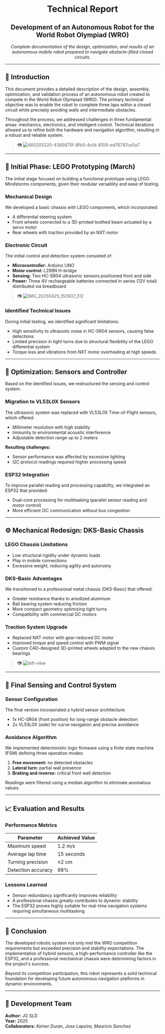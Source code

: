 <h1 align="center">Technical Report</h1>
<h2 align="center">Development of an Autonomous Robot for the World Robot Olympiad (WRO)</h2>

<p align="center"><i>Complete documentation of the design, optimization, and results of an autonomous mobile robot prepared to navigate obstacle-filled closed circuits.</i></p>

---

## 🧭 Introduction

This document provides a detailed description of the design, assembly, optimization, and validation process of an autonomous robot created to compete in the World Robot Olympiad (WRO). The primary technical objective was to enable the robot to complete three laps within a closed circuit while precisely avoiding walls and intermediate obstacles.

Throughout the process, we addressed challenges in three fundamental areas: mechanics, electronics, and intelligent control. Technical iterations allowed us to refine both the hardware and navigation algorithm, resulting in a robust and reliable system.

> 📷 ![460205220-4385875f-8fb5-4cfd-8109-ed76797ce5a7](https://github.com/user-attachments/assets/7eeb1662-5465-4cd8-8b95-888d35d6f3af)

---

## 🧪 Initial Phase: LEGO Prototyping (March)

The initial stage focused on building a functional prototype using LEGO Mindstorms components, given their modular versatility and ease of testing.

### Mechanical Design

We developed a basic chassis with LEGO components, which incorporated:
- A differential steering system
- Front wheels connected to a 3D-printed toothed beam actuated by a servo motor
- Rear wheels with traction provided by an NXT motor

### Electronic Circuit

The initial control and detection system consisted of:
- **Microcontroller:** Arduino UNO  
- **Motor control:** L298N H-bridge  
- **Sensing:** Two HC-SR04 ultrasonic sensors positioned front and side  
- **Power:** Three 4V rechargeable batteries connected in series (12V total) distributed via breadboard  

> 📷 ![IMG_20250425_150937_312](https://github.com/user-attachments/assets/b59a5c2e-5463-4042-b58e-b8d414681b3f)

### Identified Technical Issues

During initial testing, we identified significant limitations:
- High sensitivity to ultrasonic noise in HC-SR04 sensors, causing false detections
- Limited precision in tight turns due to structural flexibility of the LEGO differential system
- Torque loss and vibrations from NXT motor overheating at high speeds

---

## 🔧 Optimization: Sensors and Controller

Based on the identified issues, we restructured the sensing and control system.

### Migration to VL53L0X Sensors

The ultrasonic system was replaced with VL53L0X Time-of-Flight sensors, which offered:
- Millimeter resolution with high stability
- Immunity to environmental acoustic interference
- Adjustable detection range up to 2 meters

**Resulting challenges:**
- Sensor performance was affected by excessive lighting
- I2C protocol readings required higher processing speed

### ESP32 Integration

To improve parallel reading and processing capability, we integrated an ESP32 that provided:
- Dual-core processing for multitasking (parallel sensor reading and motor control)
- More efficient I2C communication without bus congestion

---

## ⚙️ Mechanical Redesign: DKS-Basic Chassis

### LEGO Chassis Limitations
- Low structural rigidity under dynamic loads
- Play in mobile connections
- Excessive weight, reducing agility and autonomy

### DKS-Basic Advantages

We transitioned to a professional metal chassis (DKS-Basic) that offered:
- Greater resistance thanks to anodized aluminum
- Ball bearing system reducing friction
- More compact geometry optimizing tight turns
- Compatibility with commercial DC motors

### Traction System Upgrade
- Replaced NXT motor with gear-reduced DC motor
- Improved torque and speed control with PWM signal
- Custom CAD-designed 3D-printed wheels adapted to the new chassis bearings

> 📷 ![left-view](https://github.com/user-attachments/assets/24d5cb4c-50c7-49b2-b633-ab05e7ddc39f)

---

## 🧠 Final Sensing and Control System

### Sensor Configuration

The final version incorporated a hybrid sensor architecture:
- 1x HC-SR04 (front position) for long-range obstacle detection
- 2x VL53L0X (side) for curve navigation and precise avoidance

### Avoidance Algorithm

We implemented deterministic logic firmware using a finite state machine (FSM) defining three operation modes:
1. **Free movement:** no detected obstacles
2. **Lateral turn:** partial wall presence
3. **Braking and reverse:** critical front wall detection

Readings were filtered using a median algorithm to eliminate anomalous values.

---

## 📈 Evaluation and Results

### Performance Metrics

| Parameter               | Achieved Value  |
|-------------------------|------------------|
| Maximum speed           | 1.2 m/s          |
| Average lap time        | 15 seconds       |
| Turning precision       | ±2 cm            |
| Detection accuracy      | 98%              |

### Lessons Learned
- Sensor redundancy significantly improves reliability
- A professional chassis greatly contributes to dynamic stability
- The ESP32 proves highly suitable for real-time navigation systems requiring simultaneous multitasking

---

## 🏁 Conclusion

The developed robotic system not only met the WRO competition requirements but exceeded precision and stability expectations. The implementation of hybrid sensors, a high-performance controller like the ESP32, and a professional mechanical chassis were determining factors in the project's success.

Beyond its competition participation, this robot represents a solid technical foundation for developing future autonomous navigation platforms in dynamic environments.

---

## 👥 Development Team

**Author:** JO SLD  
**Year:** 2025  
**Collaborators:** *Keiner Duran, Jose Lapeira, Mauricio Sanchez*
